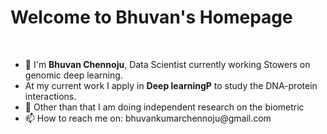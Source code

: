 # Welcome to Bhuvan's Homepage
<br>

<ul>
<li>👋 I'm <strong>Bhuvan Chennoju</strong>, Data Scientist currently working Stowers on genomic deep learning.</li>
<li> At my current work I apply in <strong>Deep learningP</strong> to study the DNA-protein interactions.</li>
<li>🌱 Other than that I am doing independent research on the biometric</li>
<li> 📫 How to reach me on: bhuvankumarchennoju@gmail.com</li>
</ul>

